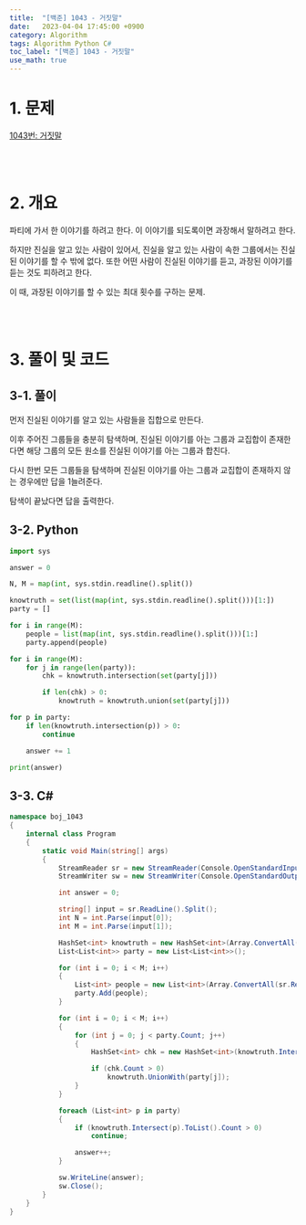 ```yaml
---
title:  "[백준] 1043 - 거짓말"
date:   2023-04-04 17:45:00 +0900
category: Algorithm
tags: Algorithm Python C#
toc_label: "[백준] 1043 - 거짓말"
use_math: true
---
```


# 1. 문제
[1043번: 거짓말](https://www.acmicpc.net/problem/1043)


<br/>
<br/>

# 2. 개요
파티에 가서 한 이야기를 하려고 한다. 이 이야기를 되도록이면 과장해서 말하려고 한다.

하지만 진실을 알고 있는 사람이 있어서, 진실을 알고 있는 사람이 속한 그룹에서는 진실된 이야기를 할 수 밖에 없다. 또한 어떤 사람이 진실된 이야기를 듣고, 과장된 이야기를 듣는 것도 피하려고 한다.

이 때, 과장된 이야기를 할 수 있는 최대 횟수를 구하는 문제.

<br/>
<br/>

# 3. 풀이 및 코드
## 3-1. 풀이
먼저 진실된 이야기를 알고 있는 사람들을 집합으로 만든다.

이후 주어진 그룹들을 충분히 탐색하며, 진실된 이야기를 아는 그룹과 교집합이 존재한다면 해당 그룹의 모든 원소를 진실된 이야기를 아는 그룹과 합친다.

다시 한번 모든 그룹들을 탐색하며 진실된 이야기를 아는 그룹과 교집합이 존재하지 않는 경우에만 답을 1늘려준다.

탐색이 끝났다면 답을 출력한다.

## 3-2. Python

```python
import sys

answer = 0

N, M = map(int, sys.stdin.readline().split())

knowtruth = set(list(map(int, sys.stdin.readline().split()))[1:])
party = []

for i in range(M):
    people = list(map(int, sys.stdin.readline().split()))[1:]
    party.append(people)

for i in range(M):
    for j in range(len(party)):
        chk = knowtruth.intersection(set(party[j]))

        if len(chk) > 0:
            knowtruth = knowtruth.union(set(party[j]))

for p in party:
    if len(knowtruth.intersection(p)) > 0:
        continue

    answer += 1

print(answer)
```

## 3-3. C#

```csharp
namespace boj_1043
{
    internal class Program
    {
        static void Main(string[] args)
        {
            StreamReader sr = new StreamReader(Console.OpenStandardInput());
            StreamWriter sw = new StreamWriter(Console.OpenStandardOutput());

            int answer = 0;

            string[] input = sr.ReadLine().Split();
            int N = int.Parse(input[0]);
            int M = int.Parse(input[1]);

            HashSet<int> knowtruth = new HashSet<int>(Array.ConvertAll(sr.ReadLine().Split()[1..], int.Parse));
            List<List<int>> party = new List<List<int>>();

            for (int i = 0; i < M; i++)
            {
                List<int> people = new List<int>(Array.ConvertAll(sr.ReadLine().Split()[1..], int.Parse));
                party.Add(people);
            }

            for (int i = 0; i < M; i++)
            {
                for (int j = 0; j < party.Count; j++)
                {
                    HashSet<int> chk = new HashSet<int>(knowtruth.Intersect(party[j]));

                    if (chk.Count > 0)
                        knowtruth.UnionWith(party[j]);
                }
            }

            foreach (List<int> p in party)
            {
                if (knowtruth.Intersect(p).ToList().Count > 0)
                    continue;

                answer++;
            }

            sw.WriteLine(answer);
            sw.Close();
        }
    }
}
```